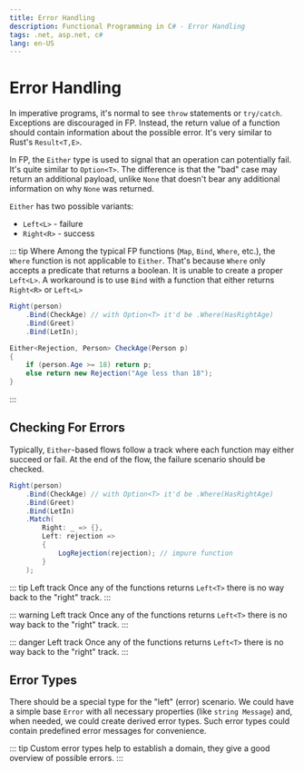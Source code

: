 ```yaml
---
title: Error Handling
description: Functional Programming in C# - Error Handling
tags: .net, asp.net, c#
lang: en-US
---
```


# Error Handling

In imperative programs, it's normal to see `throw` statements or `try/catch`.
Exceptions are discouraged in FP. Instead, the return value of a function should
contain information about the possible error. It's very similar to Rust's
`Result<T,E>`.

In FP, the `Either` type is used to signal that an operation can potentially
fail. It's quite similar to `Option<T>`. The difference is that the "bad" case
may return an additional payload, unlike `None` that doesn't bear any additional
information on why `None` was returned.

`Either` has two possible variants:

- `Left<L>` - failure
- `Right<R>` - success

::: tip Where
Among the typical FP functions (`Map`, `Bind`, `Where`, etc.), the `Where`
function is not applicable to `Either`. That's because `Where` only accepts a
predicate that returns a boolean. It is unable to create a proper `Left<L>`. A
workaround is to use `Bind` with a function that either returns `Right<R>` or
`Left<L>`

```csharp
Right(person)
    .Bind(CheckAge) // with Option<T> it'd be .Where(HasRightAge)
    .Bind(Greet)
    .Bind(LetIn);

Either<Rejection, Person> CheckAge(Person p)
{
    if (person.Age >= 18) return p;
    else return new Rejection("Age less than 18");
}
```
:::

## Checking For Errors

Typically, `Either`-based flows follow a track where each function may either
succeed or fail. At the end of the flow, the failure scenario should be checked.

```csharp
Right(person)
    .Bind(CheckAge) // with Option<T> it'd be .Where(HasRightAge)
    .Bind(Greet)
    .Bind(LetIn)
    .Match(
        Right: _ => {},
        Left: rejection => 
        {
            LogRejection(rejection); // impure function
        }
    );
```

::: tip Left track
Once any of the functions returns `Left<T>` there is no way back to the "right"
track.
:::

::: warning Left track
Once any of the functions returns `Left<T>` there is no way back to the "right"
track.
:::

::: danger Left track
Once any of the functions returns `Left<T>` there is no way back to the "right"
track.
:::

## Error Types

There should be a special type for the "left" (error) scenario. We could have a
simple base `Error` with all necessary properties (like `string Message`) and,
when needed, we could create derived error types. Such error types could contain
predefined error messages for convenience.

::: tip
Custom error types help to establish a domain, they give a good overview of
possible errors.
:::